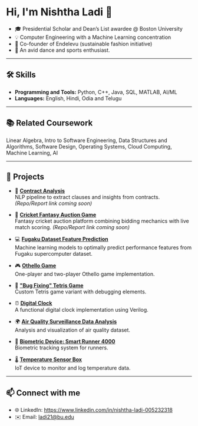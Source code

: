 # Hi, I'm Nishtha Ladi 👋

- 🎓 Presidential Scholar and Dean’s List awardee @ Boston University
- 💡 Computer Engineering with a Machine Learning concentration
- 🌱 Co-founder of Endelevu (sustainable fashion initiative)  
- 💃 An avid dance and sports enthusiast.

---

## 🛠️ Skills
- **Programming and Tools:** Python, C++, Java, SQL, MATLAB, AI/ML
- **Languages:** English, Hindi, Odia and Telugu

---

## 📚 Related Coursework
Linear Algebra, Intro to Software Engineering, Data Structures and Algorithms, Software Design, Operating Systems, Cloud Computing, Machine Learning, AI

---

## 🚀 Projects
- 📑 **[Contract Analysis](#)**  
   NLP pipeline to extract clauses and insights from contracts. *(Repo/Report link coming soon)*  

- 🏏 **[Cricket Fantasy Auction Game](#)**  
   Fantasy cricket auction platform combining bidding mechanics with live match scoring. *(Repo/Report link coming soon)*  

- 💻 **[Fugaku Dataset Feature Prediction](https://github.com/NishthaLadi-21/Fugaku.git)**  
   Machine learning models to optimally predict performance features from Fugaku supercomputer dataset.  

- 🎮 **[Othello Game](https://github.com/NishthaLadi/Comp_proj_Othello)**  
   One-player and two-player Othello game implementation.  

- 🧩 **["Bug Fixing" Tetris Game](https://drive.google.com/drive/folders/1y0hS0gtA43a8EGfV8agO_m-HbQbq96hf?usp=sharing)**  
   Custom Tetris game variant with debugging elements.  

- ⏰ **[Digital Clock](#)**  
   A functional digital clock implementation using Verilog.  

- 🌍 **[Air Quality Surveillance Data Analysis](https://drive.google.com/drive/folders/1wHXbajLUTkbEdJt2glIzpEsOEDjnX_oc?usp=sharing)**  
   Analysis and visualization of air quality dataset.  

- 🏃 **[Biometric Device: Smart Runner 4000](https://drive.google.com/drive/folders/1v8hUkCLla0q9kyrHP46lvjGTbPj-61Sg?usp=sharing)**  
   Biometric tracking system for runners.  

- 🌡️ **[Temperature Sensor Box](https://drive.google.com/drive/folders/1x8kTJHAQXK_fVJoIqsicPxYXDkUpIOor?usp=sharing)**  
   IoT device to monitor and log temperature data.  

---

## 📫 Connect with me
- 🌐 LinkedIn: https://www.linkedin.com/in/nishtha-ladi-005232318
- ✉️ Email: ladi21@bu.edu    
